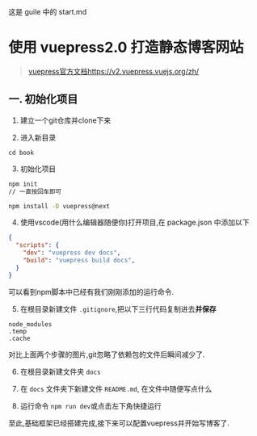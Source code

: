 这是 guile 中的 start.md



# 使用 vuepress2.0 打造静态博客网站

> [vuepress官方文档](https://v2.vuepress.vuejs.org/zh/)https://v2.vuepress.vuejs.org/zh/

## 一. 初始化项目

1. 建立一个git仓库并clone下来


2. 进入新目录
```
cd book
```


3. 初始化项目
```sh
npm init
// 一直按回车即可

npm install -D vuepress@next
```



4. 使用vscode(用什么编辑器随便你)打开项目,在 package.json 中添加以下
```json
{
  "scripts": {
    "dev": "vuepress dev docs",
    "build": "vuepress build docs",
  }
}
```


可以看到npm脚本中已经有我们刚刚添加的运行命令.

5. 在根目录新建文件 `.gitignore`,把以下三行代码复制进去**并保存**

```
node_modules
.temp
.cache
```
 
 对比上面两个步骤的图片,git忽略了依赖包的文件后瞬间减少了.

6. 在根目录新建文件夹 `docs`
7. 在 `docs` 文件夹下新建文件 `README.md`, 在文件中随便写点什么






8. 运行命令 `npm run dev`或点击左下角快捷运行



至此,基础框架已经搭建完成,接下来可以配置vuepress并开始写博客了.